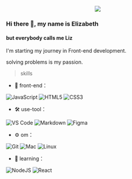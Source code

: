 <p align="center">
   <img src="https://user-images.githubusercontent.com/62104370/166118270-55df796c-fc6c-4877-8559-780c57231dfb.gif" />

</p>

### Hi there 👋, my name is Elizabeth
#### but everybody calls me Liz

I'm starting my journey in Front-end development. 

solving problems is my passion.

> skills


- 👯 front-end：

![JavaScript](https://img.shields.io/badge/-JavaScript-pink?style=plastic&logo=appveyor-circle&logo=javascript) ![HTML5](https://img.shields.io/badge/-HTML5-pink?style=plastic&logo=appveyor-circle&logo=html5) ![CSS3](https://img.shields.io/badge/-CSS3-pink?style=plastic&logo=appveyor-circle&logo=css3)

- :hammer_and_wrench: use-tool：

![VS Code](https://img.shields.io/badge/-VSCode-black?style=flat-circle&logo=VSCode) ![Markdown](https://img.shields.io/badge/-Markdown-black?style=flat-circle&logo=markdown) ![Figma](https://img.shields.io/badge/-Figma-black?style=flat-circle&logo=figma)

- ⚙️ om：

![Git](https://img.shields.io/badge/-Git-yellow?style=flat-circle&logo=git) ![Mac](https://img.shields.io/badge/-Mac-black?style=flat-circle&logo=apple) ![Linux](https://img.shields.io/badge/-Linux-gray?style=flat-circle&logo=Linux) 

- 🌱 learning：

![NodeJS](https://img.shields.io/badge/-NodeJS-green?style=flat-circle&logo=Nodejs) ![React](https://img.shields.io/badge/-React-black?style=flat-circle&logo=React)

  

